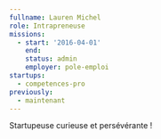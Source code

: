 ```yaml
---
fullname: Lauren Michel
role: Intrapreneuse
missions:
  - start: '2016-04-01'
    end:
    status: admin
    employer: pole-emploi
startups:
  - competences-pro
previously:
  - maintenant
---
```


Startupeuse curieuse et persévérante !
